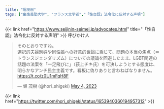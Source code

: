 ```yaml
---
title: "堀茂樹"
tags: ["慶應義塾大学", "フランス文学者","「性自認」法令化に反対する声明"]
---
```


{{< link href="https://www.seijinin-seimei.jp/advocates.html" title="「性自認」法令化に反対する声明" >}} 呼びかけ人

<blockquote class="twitter-tweet"><p lang="ja" dir="ltr">そのとおりですね。<br>選択的夫婦別姓や同性婚への好意的世論に乗じて、問題の本当の焦点（＝トランスジェンダリズム）についての議論を回避したまま、LGBT関連の話題の法案を「一足飛びに」（荻上チキ氏）を可決しようとする態度は、明らかなアンチ民主主義です。看板に偽りありと言わねばなりません。 <a href="https://t.co/z0U1mFqH8F">https://t.co/z0U1mFqH8F</a></p>&mdash; 堀 茂樹 (@hori_shigeki) <a href="https://twitter.com/hori_shigeki/status/1653940360194957312?ref_src=twsrc%5Etfw">May 4, 2023</a></blockquote> <script async src="https://platform.twitter.com/widgets.js" charset="utf-8"></script> 

{{< link href="https://twitter.com/hori_shigeki/status/1653940360194957312" >}}
